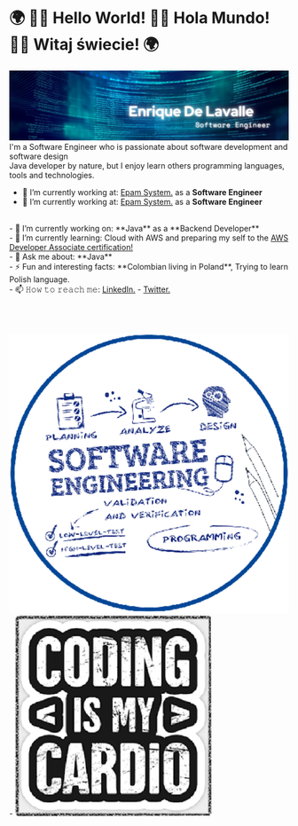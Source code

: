 # 🌍 👋🏾 **Hello World!** 👋🏾 **Hola Mundo!** 👋🏾 **Witaj świecie!** 🌍 

<img src="https://raw.githubusercontent.com/EnriqueDeLavalle/EnriqueDeLavalle/master/images/gh-header-image.png" alt="Enrique De Lavalle - Software Engineer">
I'm a Software Engineer who is passionate about software development and software design  <br>
Java developer by nature, but I enjoy learn others programming languages, tools and technologies.  
<br> 

- 🏢 I’m currently working at: <a href="https://www.epam.com/"> Epam System.</a>  as a **Software Engineer**
- 🏢 I’m currently working at: <a href="https://www.epam.com/"> Epam System.</a>  as a **Software Engineer**
<br> 
- 🔭 I’m currently working on: **Java** as a **Backend Developer**
<br> 
- 🌱 I’m currently learning: Cloud with AWS and preparing my self to the <a href="https://aws.amazon.com/certification/certified-developer-associate/"> AWS Developer Associate certification!</a>
<br> 
- 💬 Ask me about: **Java**
<br> 
- ⚡ Fun and interesting facts: **Colombian living in Poland**, Trying to learn Polish language.
<br> 
- 📫 𝙷𝚘𝚠 𝚝𝚘 𝚛𝚎𝚊𝚌𝚑 𝚖𝚎:  <a href="https://www.linkedin.com/in/enrique-de-lavalle-rizo/"> LinkedIn.</a> -  <a href="https://twitter.com/EnriqueDLavalle"> Twitter.</a>

 <br> <br> <br>
<img src="https://raw.githubusercontent.com/EnriqueDeLavalle/EnriqueDeLavalle/master/images/seng.svg"/>  - <img src="https://raw.githubusercontent.com/EnriqueDeLavalle/EnriqueDeLavalle/master/images/coding.png" height="80%"/>
